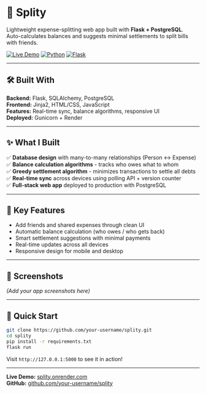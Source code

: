 # 💸 Splity

Lightweight expense-splitting web app built with **Flask + PostgreSQL**.  
Auto-calculates balances and suggests minimal settlements to split bills with friends.

[![Live Demo](https://img.shields.io/badge/Live-Demo-success)](https://your-demo-url.onrender.com)
[![Python](https://img.shields.io/badge/Python-3.8+-blue.svg)](https://python.org)
[![Flask](https://img.shields.io/badge/Flask-2.0+-green.svg)](https://flask.palletsprojects.com/)

---

## 🛠️ Built With

**Backend:** Flask, SQLAlchemy, PostgreSQL  
**Frontend:** Jinja2, HTML/CSS, JavaScript  
**Features:** Real-time sync, balance algorithms, responsive UI  
**Deployed:** Gunicorn + Render

---

## ✨ What I Built

✅ **Database design** with many-to-many relationships (Person ↔ Expense)  
✅ **Balance calculation algorithms** - tracks who owes what to whom  
✅ **Greedy settlement algorithm** - minimizes transactions to settle all debts  
✅ **Real-time sync** across devices using polling API + version counter  
✅ **Full-stack web app** deployed to production with PostgreSQL

---

## 🚀 Key Features

- Add friends and shared expenses through clean UI
- Automatic balance calculation (who owes / who gets back)
- Smart settlement suggestions with minimal payments
- Real-time updates across all devices
- Responsive design for mobile and desktop

---

## 📸 Screenshots

_(Add your app screenshots here)_

---

## 🔧 Quick Start

```bash
git clone https://github.com/your-username/splity.git
cd splity
pip install -r requirements.txt
flask run
```

Visit `http://127.0.0.1:5000` to see it in action!

---

**Live Demo:** [splity.onrender.com](https://splity.onrender.com)  
**GitHub:** [github.com/your-username/splity](https://github.com/your-username/splity)
